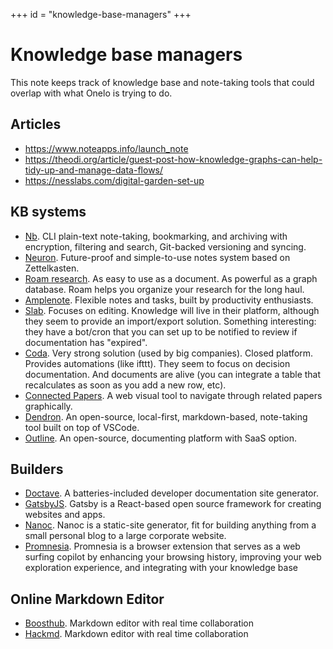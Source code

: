 +++
id = "knowledge-base-managers"
+++

# Knowledge base managers

This note keeps track of knowledge base and note-taking tools that could
overlap with what Onelo is trying to do.

## Articles

* https://www.noteapps.info/launch_note
* https://theodi.org/article/guest-post-how-knowledge-graphs-can-help-tidy-up-and-manage-data-flows/
* https://nesslabs.com/digital-garden-set-up

## KB systems

* [Nb][nb]. CLI plain-text note-taking, bookmarking, and archiving with encryption, filtering and search, Git-backed versioning and syncing.
* [Neuron][neuron]. Future-proof and simple-to-use notes system based on Zettelkasten. 
* [Roam research][roam]. As easy to use as a document. As powerful as a graph database. Roam helps you organize your research for the long haul.
* [Amplenote][amplenote]. Flexible notes and tasks, built by productivity enthusiasts.
* [Slab][slab]. Focuses on editing. Knowledge will live in their platform, although they seem to provide an import/export solution. Something interesting: they have a bot/cron that you can set up to be notified to review if documentation has "expired".
* [Coda][coda]. Very strong solution (used by big companies). Closed platform. Provides automations (like ifttt). They seem to focus on decision documentation. And documents are alive (you can integrate a table that recalculates as soon as you add a new row, etc). 
* [Connected Papers][connpapers]. A web visual tool to navigate through related papers graphically.
* [Dendron][dendron]. An open-source, local-first, markdown-based, note-taking tool built on top of VSCode.
* [Outline][outline]. An open-source, documenting platform with SaaS option.


## Builders

* [Doctave][doctave]. A batteries-included developer documentation site generator.
* [GatsbyJS][gatsby]. Gatsby is a React-based open source framework for creating
  websites and apps.
* [Nanoc][nanoc]. Nanoc is a static-site generator, fit for building anything
  from a small personal blog to a large corporate website.
* [Promnesia][promnesia]. Promnesia is a browser extension that serves as a web
  surfing copilot by enhancing your browsing history, improving your web exploration
  experience, and integrating with your knowledge base

## Online Markdown Editor

* [Boosthub][boosthub]. Markdown editor with real time collaboration
* [Hackmd][hackmd]. Markdown editor with real time collaboration



[amplenote]: https://www.amplenote.com/
[boosthub]: https://boosthub.io/
[coda]: https://coda.io/welcome
[connpapers]: https://www.connectedpapers.com/
[dendron]: https://www.dendron.so/
[doctave]: https://github.com/Doctave/doctave
[gatsby]: https://www.gatsbyjs.com/
[hackmd]: https://hackmd.io/
[nanoc]: https://nanoc.ws/
[nb]: https://github.com/xwmx/nb
[neuron]: https://github.com/srid/neuron
[notion]: https://www.notion.so/
[nuclino]: https://www.nuclino.com/
[outline]: https://www.getoutline.com/
[process]: https://www.process.st/
[promnesia]: https://github.com/karlicoss/promnesia
[roam]: https://roamresearch.com/
[slab]: https://slab.com/
[slite]: https://slite.com/
[tettra]: https://tettra.com/

